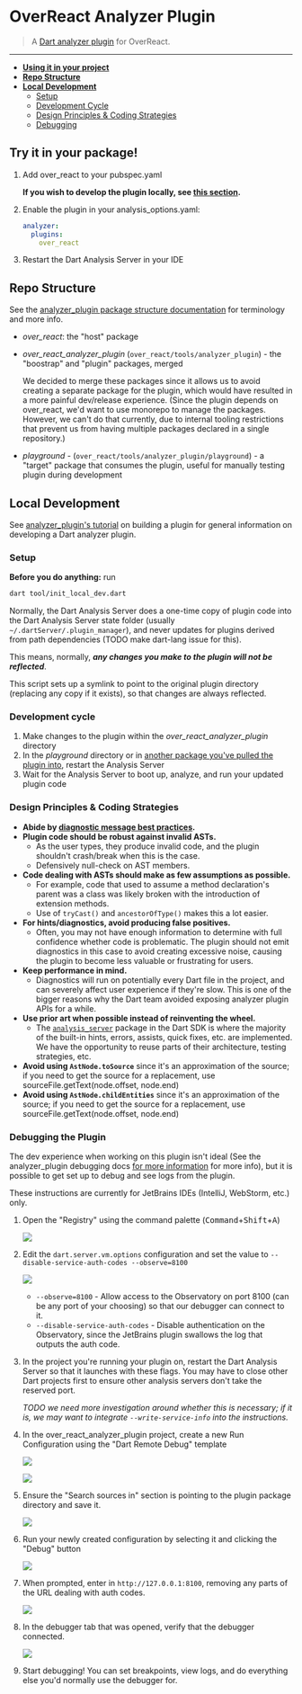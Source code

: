 # OverReact Analyzer Plugin

> A [Dart analyzer plugin][analyzer_plugin] for OverReact.

---

* __[Using it in your project](#try-it-in-your-package)__
* __[Repo Structure](#repo-structure)__
* __[Local Development](#local-development)__
    * [Setup](#setup)
    * [Development Cycle](#development-cycle)
    * [Design Principles & Coding Strategies](#design-principles--coding-strategies)
    * [Debugging](#debugging-the-plugin)

## Try it in your package!
1. Add over_react to your pubspec.yaml

    __If you wish to develop the plugin locally, see [this section](#local-development).__
    
1. Enable the plugin in your analysis_options.yaml:
    ```yaml
    analyzer:
      plugins:
        over_react
    ```
1. Restart the Dart Analysis Server in your IDE
   
## Repo Structure

See the [analyzer_plugin package structure documentation][analyzer_plugin_package_structure] for terminology and more info.

- _over_react_: the "host" package
- _over_react_analyzer_plugin_ (`over_react/tools/analyzer_plugin`) - the "boostrap" and "plugin" packages, merged
        
    We decided to merge these packages since it allows us to avoid creating a separate package for the plugin, which would have resulted in a more painful dev/release experience. (Since the plugin depends on over_react, we'd want to use monorepo to manage the packages. However, we can't do that currently, due to internal tooling restrictions that prevent us from having multiple packages declared in a single repository.)
        
- _playground_ - (`over_react/tools/analyzer_plugin/playground`) - a "target" package that consumes the plugin, useful for manually testing plugin during development 
        
## Local Development

See [analyzer_plugin's tutorial][analyzer_plugin_tutorial] on building a plugin for general information on developing a Dart analyzer plugin.

### Setup

**Before you do anything:** run 
```sh
dart tool/init_local_dev.dart
```

Normally, the Dart Analysis Server does a one-time copy of plugin code into the Dart Analysis Server state folder (usually `~/.dartServer/.plugin_manager`), and never updates for plugins derived from path dependencies (TODO make dart-lang issue for this). 

This means, normally, ___any changes you make to the plugin will not be reflected___.

This script sets up a symlink to point to the original plugin directory (replacing any copy if it exists), so that changes are always reflected.  

### Development cycle
1. Make changes to the plugin within the _over_react_analyzer_plugin_ directory
1. In the _playground_ directory or in [another package you've pulled the plugin into](#pulling-in-a-local-version-of-the-plugin), restart the Analysis Server
1. Wait for the Analysis Server to boot up, analyze, and run your updated plugin code    

### Design Principles & Coding Strategies

* __Abide by [diagnostic message best practices][analyzer_plugin_diagnostic_message_guide].__
* __Plugin code should be robust against invalid ASTs.__
    * As the user types, they produce invalid code, and the plugin shouldn't crash/break when this is the case.
    * Defensively null-check on AST members.
* __Code dealing with ASTs should make as few assumptions as possible.__
    * For example, code that used to assume a method declaration's parent was a class was likely broken with the introduction of extension methods.
    * Use of `tryCast()` and `ancestorOfType()` makes this a lot easier.
* __For hints/diagnostics, avoid producing false positives.__
    * Often, you may not have enough information to determine with full confidence whether code is problematic. The plugin should not emit diagnostics in this case to avoid creating excessive noise, causing the plugin to become less valuable or frustrating for users.
* __Keep performance in mind.__
    * Diagnostics will run on potentially every Dart file in the project, and can severely affect user experience if they're slow. This is one of the bigger reasons why the Dart team avoided exposing analyzer plugin APIs for a while.
* __Use prior art when possible instead of reinventing the wheel.__
    * The [`analysis_server`][analysis_server] package in the Dart SDK is where the majority of the built-in hints, errors, assists, quick fixes, etc. are implemented. We have the opportunity to reuse parts of their architecture, testing strategies, etc.
* __Avoid using `AstNode.toSource`__ since it's an approximation of the source; if you need to get the source for a replacement, use sourceFile.getText(node.offset, node.end)
* __Avoid using `AstNode.childEntities`__ since it's an approximation of the source; if you need to get the source for a replacement, use sourceFile.getText(node.offset, node.end)

### Debugging the Plugin
The dev experience when working on this plugin isn't ideal (See the analyzer_plugin debugging docs [for more information](https://github.com/dart-lang/sdk/blob/master/pkg/analyzer_plugin/doc/tutorial/debugging.md) for more info), but it is possible to get set up to debug and see logs from the plugin.

These instructions are currently for JetBrains IDEs (IntelliJ, WebStorm, etc.) only.

1. Open the "Registry" using the command palette (<kbd>Command</kbd>+<kbd>Shift</kbd>+<kbd>A</kbd>)

    ![](doc/open-jetbrains-registry.png)
    
2. Edit the `dart.server.vm.options` configuration and set the value to `--disable-service-auth-codes --observe=8100`

    ![](doc/edit-jetbrains-registry.png) 
    
    - `--observe=8100` - Allow access to the Observatory on port 8100 (can be any port of your choosing) so that our debugger can connect to it.
    - `--disable-service-auth-codes` - Disable authentication on the Observatory, since the JetBrains plugin swallows the log that outputs the auth code.
    
            
6. In the project you're running your plugin on, restart the Dart Analysis Server so that it launches with these flags. You may have to close other Dart projects first to ensure other analysis servers don't take the reserved port.

    _TODO we need more investigation around whether this is necessary; if it is, we may want to integrate `--write-service-info` into the instructions._

4. In the over_react_analyzer_plugin project, create a new Run Configuration using the "Dart Remote Debug" template
    
    ![](doc/create-configuration-1.png) 
    
    ![](doc/create-configuration-2.png) 
    
5. Ensure the "Search sources in" section is pointing to the plugin package directory and save it.
    
    ![](doc/create-configuration-3.png) 
    
7. Run your newly created configuration by selecting it and clicking the "Debug" button
    
    ![](doc/run-configuration-1.png)
    
8. When prompted, enter in `http://127.0.0.1:8100`, removing any parts of the URL dealing with auth codes.
    
    ![](doc/run-configuration-2.png)

8. In the debugger tab that was opened, verify that the debugger connected.
    
    ![](doc/verify-connected.png)
    
9. Start debugging! You can set breakpoints, view logs, and do everything else you'd normally use the debugger for.


[analyzer_plugin]: https://github.com/dart-lang/sdk/tree/master/pkg/analyzer_plugin
[analyzer_plugin_tutorial]: https://github.com/dart-lang/sdk/blob/master/pkg/analyzer_plugin/doc/tutorial/tutorial.md
[analyzer_plugin_package_structure]: https://github.com/dart-lang/sdk/blob/master/pkg/analyzer_plugin/doc/tutorial/package_structure.md
[analyzer_plugin_diagnostic_message_guide]: https://github.com/dart-lang/sdk/blob/5bac4d9b0cdc12a21d0b9914a3c8c0d9716aa705/pkg/front_end/lib/src/fasta/diagnostics.md#guide-for-writing-diagnostics
[analysis_server]: https://github.com/dart-lang/sdk/tree/master/pkg/analysis_server
